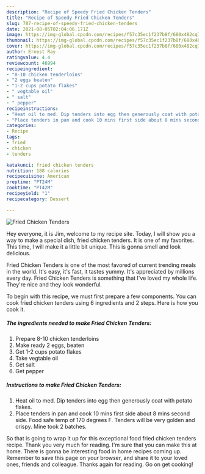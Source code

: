 ```yaml
---
description: "Recipe of Speedy Fried Chicken Tenders"
title: "Recipe of Speedy Fried Chicken Tenders"
slug: 787-recipe-of-speedy-fried-chicken-tenders
date: 2021-08-05T02:04:06.171Z
image: https://img-global.cpcdn.com/recipes/f57c35ec1f237b8f/680x482cq70/fried-chicken-tenders-recipe-main-photo.jpg
thumbnail: https://img-global.cpcdn.com/recipes/f57c35ec1f237b8f/680x482cq70/fried-chicken-tenders-recipe-main-photo.jpg
cover: https://img-global.cpcdn.com/recipes/f57c35ec1f237b8f/680x482cq70/fried-chicken-tenders-recipe-main-photo.jpg
author: Ernest Ray
ratingvalue: 4.4
reviewcount: 46994
recipeingredient:
- "8-10 chicken tenderloins"
- "2 eggs beaten"
- "1-2 cups potato flakes"
- " vegtable oil"
- " salt"
- " pepper"
recipeinstructions:
- "Heat oil to med. Dip tenders into egg then generously coat with potato flakes."
- "Place tenders in pan and cook 10 mins first side about 8 mins second side. Food safe temp of 170 degrees F. Tenders will be very golden and crispy. Mine took 2 batches."
categories:
- Recipe
tags:
- fried
- chicken
- tenders

katakunci: fried chicken tenders 
nutrition: 188 calories
recipecuisine: American
preptime: "PT24M"
cooktime: "PT42M"
recipeyield: "1"
recipecategory: Dessert

---
```



![Fried Chicken Tenders](https://img-global.cpcdn.com/recipes/f57c35ec1f237b8f/680x482cq70/fried-chicken-tenders-recipe-main-photo.jpg)

Hey everyone, it is Jim, welcome to my recipe site. Today, I will show you a way to make a special dish, fried chicken tenders. It is one of my favorites. This time, I will make it a little bit unique. This is gonna smell and look delicious.



Fried Chicken Tenders is one of the most favored of current trending meals in the world. It's easy, it's fast, it tastes yummy. It's appreciated by millions every day. Fried Chicken Tenders is something that I've loved my whole life. They're nice and they look wonderful.


To begin with this recipe, we must first prepare a few components. You can cook fried chicken tenders using 6 ingredients and 2 steps. Here is how you cook it.

<!--inarticleads1-->

##### The ingredients needed to make Fried Chicken Tenders:

1. Prepare 8-10 chicken tenderloins
1. Make ready 2 eggs, beaten
1. Get 1-2 cups potato flakes
1. Take  vegtable oil
1. Get  salt
1. Get  pepper




<!--inarticleads2-->

##### Instructions to make Fried Chicken Tenders:

1. Heat oil to med. Dip tenders into egg then generously coat with potato flakes.
1. Place tenders in pan and cook 10 mins first side about 8 mins second side. Food safe temp of 170 degrees F. Tenders will be very golden and crispy. Mine took 2 batches.




So that is going to wrap it up for this exceptional food fried chicken tenders recipe. Thank you very much for reading. I'm sure that you can make this at home. There is gonna be interesting food in home recipes coming up. Remember to save this page on your browser, and share it to your loved ones, friends and colleague. Thanks again for reading. Go on get cooking!
